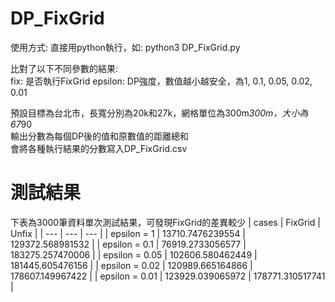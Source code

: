 # DP_FixGrid
使用方式: 直接用python執行，如: python3 DP_FixGrid.py

比對了以下不同參數的結果:  
  fix: 是否執行FixGrid
  epsilon: DP強度，數值越小越安全，為1, 0.1, 0.05, 0.02, 0.01

預設目標為台北市，長寬分別為20k和27k，網格單位為300m*300m，大小為67*90  
輸出分數為每個DP後的值和原數值的距離總和  
會將各種執行結果的分數寫入DP_FixGrid.csv

# 測試結果  
下表為3000筆資料單次測試結果，可發現FixGrid的差異較少
| cases | FixGrid | Unfix |
| --- | --- | --- |
| epsilon = 1 | 13710.7476239554 | 129372.568981532 |
| epsilon = 0.1 | 76919.2733056577 | 183275.257470006 |
| epsilon = 0.05 | 102606.580462449 | 181445.605476156 |
| epsilon = 0.02 | 120989.665164866 | 178607.149967422 |
| epsilon = 0.01 | 123929.039065972 | 178771.310517741 |
